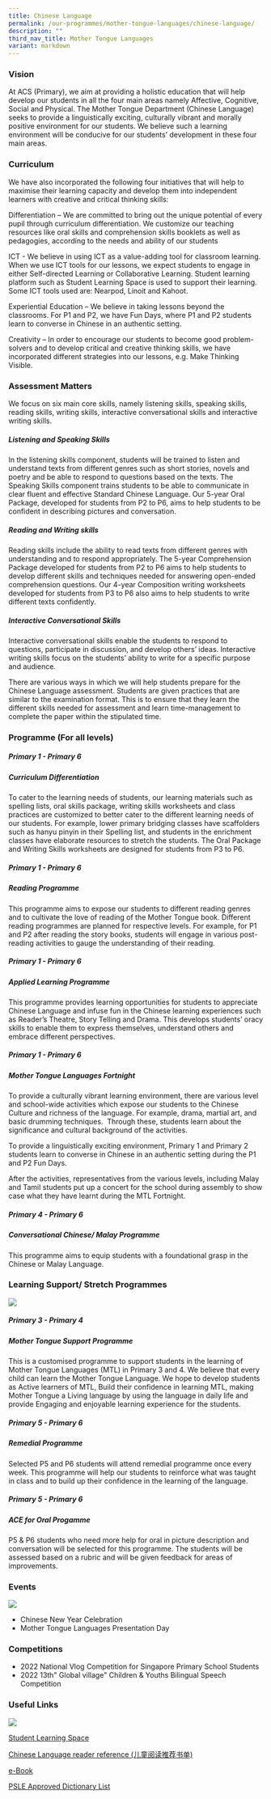 ```yaml
---
title: Chinese Language
permalink: /our-programmes/mother-tongue-languages/chinese-language/
description: ""
third_nav_title: Mother Tongue Languages
variant: markdown
---
```



### **Vision**

At ACS (Primary), we aim at providing a holistic education that will help develop our students in all the four main areas namely Affective, Cognitive, Social and Physical. The Mother Tongue Department (Chinese Language) seeks to provide a linguistically exciting, culturally vibrant and morally positive environment for our students. We believe such a learning environment will be conducive for our students’ development in these four main areas.

### **Curriculum**

We have also incorporated the following four initiatives that will help to maximise their learning capacity and develop them into independent learners with creative and critical thinking skills:

 Differentiation – We are committed to bring out the unique potential of every pupil through curriculum differentiation. We customize our teaching resources like oral skills and comprehension skills booklets as well as pedagogies, according to the needs and ability of our students

ICT - We believe in using ICT as a value-adding tool for classroom learning. When we use ICT tools for our lessons, we expect students to engage in either Self-directed Learning or Collaborative Learning. Student learning platform such as Student Learning Space is used to support their learning. Some ICT tools used are: Nearpod, Linoit and Kahoot.

 Experiential Education – We believe in taking lessons beyond the classrooms. For P1 and P2, we have Fun Days, where P1 and P2 students learn to converse in Chinese in an authentic setting.
  
 Creativity – In order to encourage our students to become good problem-solvers and to develop critical and creative thinking skills, we have incorporated different strategies into our lessons, e.g. Make Thinking Visible.

### **Assessment Matters**

We focus on six main core skills, namely listening skills, speaking skills, reading skills, writing skills, interactive conversational skills and interactive writing skills.

##### **Listening and Speaking Skills**

In the listening skills component, students will be trained to listen and understand texts from different genres such as short stories, novels and poetry and be able to respond to questions based on the texts. The Speaking Skills component trains students to be able to communicate in clear fluent and effective Standard Chinese Language. Our 5-year Oral Package, developed for students from P2 to P6, aims to help students to be confident in describing pictures and conversation.

##### **Reading and Writing skills**

Reading skills include the ability to read texts from different genres with understanding and to respond appropriately. The 5-year Comprehension Package developed for students from P2 to P6 aims to help students to develop different skills and techniques needed for answering open-ended comprehension questions. Our 4-year Composition writing worksheets developed for students from P3 to P6 also aims to help students to write different texts confidently.


##### **Interactive Conversational Skills**

Interactive conversational skills enable the students to respond to questions, participate in discussion, and develop others’ ideas. Interactive writing skills focus on the students’ ability to write for a specific purpose and audience.&nbsp;

There are various ways in which we will help students prepare for the Chinese Language assessment. Students are given practices that are similar to the examination format. This is to ensure that they learn the different skills needed for assessment and learn time-management to complete the paper within the stipulated time.

### **Programme (For all levels)**


##### **Primary 1 -  Primary 6**

##### **Curriculum Differentiation**

To cater to the learning needs of students, our learning materials such as spelling lists, oral skills package, writing skills worksheets and class practices are customized to better cater to the different learning needs of our students. For example, lower primary bridging classes have scaffolders such as hanyu pinyin in their Spelling list, and students in the enrichment classes have elaborate resources to stretch the students. The Oral Package and Writing Skills worksheets are designed for students from P3 to P6.

##### **Primary 1 -  Primary 6**

##### **Reading Programme**

This programme aims to expose our students to different reading genres and to cultivate the love of reading of the Mother Tongue book. Different reading programmes are planned for respective levels. For example, for P1 and P2 after reading the story books, students will engage in various post-reading activities to gauge the understanding of their reading.

##### **Primary 1 -  Primary 6**

##### **Applied Learning Programme**

This programme provides learning opportunities for students to appreciate Chinese Language and infuse fun in the Chinese learning experiences such as Reader’s Theatre, Story Telling and Drama. This develops students’ oracy skills to enable them to express themselves, understand others and embrace different perspectives.

##### **Primary 1 -  Primary 6**

##### **Mother Tongue Languages Fortnight**

To provide a culturally vibrant learning environment, there are various level and school-wide activities which expose our students to the Chinese Culture and richness of the language. For example, drama, martial art, and basic drumming techniques.&nbsp; Through these, students learn about the significance and cultural background of the activities.

To provide a linguistically exciting environment, Primary 1 and Primary 2 students learn to converse in Chinese in an authentic setting during the P1 and P2 Fun Days.&nbsp;

After the activities, representatives from the various levels, including Malay and Tamil students put up a concert for the school during assembly to show case what they have learnt during the MTL Fortnight.

##### **Primary 4 -  Primary 6**

##### **Conversational Chinese/ Malay Programme**

This programme aims to equip students with a foundational grasp in the Chinese or Malay Language.

### **Learning Support/ Stretch Programmes**

![](/images/chinese%20language%205.JPG)

##### **Primary 3 -  Primary 4**

##### **Mother Tongue Support Programme**

This is a customised programme to support students in the learning of Mother Tongue Languages (MTL) in Primary 3 and 4. We believe that every child can learn the Mother Tongue Language. We hope to develop students as Active learners of MTL, Build their confidence in learning MTL, making Mother Tongue a Living language by using the language in daily life and provide Engaging and enjoyable learning experience for the students.

##### **Primary 5 -  Primary 6**

##### **Remedial Programme**

Selected P5 and P6 students will attend remedial programme once every week. This programme will help our students to reinforce what was taught in class and to build up their confidence in the learning of the language.

##### **Primary 5 -  Primary 6**

##### **ACE for Oral Progamme**

P5 &amp; P6 students who need more help for oral in picture description and conversation will be selected for this programme. The students will be assessed based on a rubric and will be given feedback for areas of improvements.

### **Events**

![](/images/chinese%20language.JPG)

* Chinese New Year Celebration
* Mother Tongue Languages Presentation Day

### **Competitions**

* 2022 National Vlog Competition for Singapore Primary School Students&nbsp;
* 2022 13th" Global village" Children &amp; Youths Bilingual Speech Competition

### **Useful Links**

![](/images/chinese%20language%209.JPG)

[Student Learning Space](https://vle.learning.moe.edu.sg/login)

[Chinese Language reader reference (儿童阅读推荐书单)](https://go.gov.sg/pri-chinesegradedbooks)

[e-Book](https://go.gov.sg/children-books-we-love)

[PSLE Approved Dictionary List](https://www.seab.gov.sg/home/examinations/approved-dictionaries)